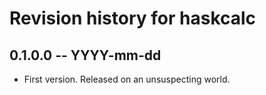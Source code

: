 # Revision history for haskcalc

## 0.1.0.0 -- YYYY-mm-dd

* First version. Released on an unsuspecting world.
